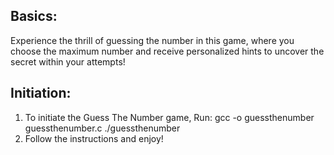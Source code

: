 ## Basics:
Experience the thrill of guessing the number in this game, where you choose the maximum number and receive personalized hints to uncover the secret within your attempts!

## Initiation:
1) To initiate the Guess The Number game, Run:
   gcc -o guessthenumber guessthenumber.c
   ./guessthenumber
2) Follow the instructions and enjoy!